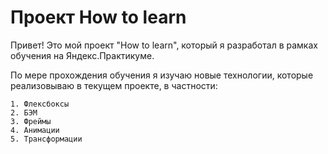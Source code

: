 # Проект How to learn
Привет! Это мой проект "How to learn", который я разработал в рамках обучения на Яндекс.Практикуме.

По мере прохождения обучения я изучаю новые технологии, которые реализовываю в текущем проекте, в частности:
```
1. Флексбоксы
2. БЭМ
3. Фреймы
4. Анимации
5. Трансформации
```
